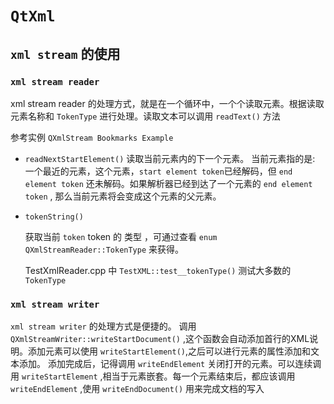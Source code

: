 # `QtXml`

## `xml stream` 的使用 



### `xml stream reader` 

xml stream reader 的处理方式，就是在一个循环中，一个个读取元素。根据读取元素名称和 `TokenType` 进行处理。读取文本可以调用 `readText()` 方法 

参考实例 `QXmlStream Bookmarks Example`



- `readNextStartElement()`
    读取当前元素内的下一个元素。 
    当前元素指的是: 一个最近的元素，这个元素，`start element token`已经解码，但 `end element token` 还未解码。如果解析器已经到达了一个元素的 `end element token` , 那么当前元素将会变成这个元素的父元素。 

- `tokenString()`

    获取当前 `token`
    token 的 类型 ，可通过查看 `enum QXmlStreamReader::TokenType` 来获得。 

    TestXmlReader.cpp 中 `TestXML::test__tokenType()` 测试大多数的`TokenType` 





### `xml stream writer` 


`xml stream writer` 的处理方式是便捷的。 调用 `QXmlStreamWriter::writeStartDocument()` ,这个函数会自动添加首行的XML说明。添加元素可以使用 `writeStartElement()`,之后可以进行元素的属性添加和文本添加。 添加完成后，记得调用 `writeEndElement` 关闭打开的元素。可以连续调用 `writeStartElement` ,相当于元素嵌套。每一个元素结束后，都应该调用`writeEndElement` ,使用 `writeEndDocument()` 用来完成文档的写入 




